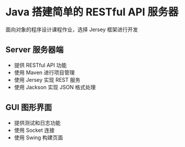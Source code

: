 # Java 搭建简单的 RESTful API 服务器

面向对象的程序设计课程作业，选择 Jersey 框架进行开发

## Server 服务器端

- 提供 RESTful API 功能
- 使用 Maven 进行项目管理
- 使用 Jersey 实现 REST 服务
- 使用 Jackson 实现 JSON 格式处理

## GUI 图形界面

- 提供测试和日志功能
- 使用 Socket 连接
- 使用 Swing 构建页面
